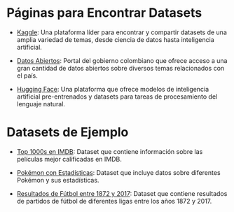 # Páginas para Encontrar Datasets

- [Kaggle](https://www.kaggle.com/): Una plataforma líder para encontrar y compartir datasets de una amplia variedad de temas, desde ciencia de datos hasta inteligencia artificial.

- [Datos Abiertos](https://www.datos.gov.co/): Portal del gobierno colombiano que ofrece acceso a una gran cantidad de datos abiertos sobre diversos temas relacionados con el país.

- [Hugging Face](https://huggingface.co/): Una plataforma que ofrece modelos de inteligencia artificial pre-entrenados y datasets para tareas de procesamiento del lenguaje natural.

# Datasets de Ejemplo

- [Top 1000s en IMDB](https://www.kaggle.com/datasets/ramjasmaurya/top-250s-in-imdb): Dataset que contiene información sobre las películas mejor calificadas en IMDB.

- [Pokémon con Estadísticas](https://www.kaggle.com/datasets/abcsds/pokemon): Dataset que incluye datos sobre diferentes Pokémon y sus estadísticas.

- [Resultados de Fútbol entre 1872 y 2017](https://www.kaggle.com/datasets/ramnquintana/resultados-de-futbol-entre-1872-y-2017): Dataset que contiene resultados de partidos de fútbol de diferentes ligas entre los años 1872 y 2017.

